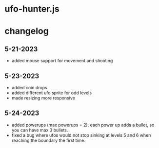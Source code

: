 # ufo-hunter.js

# changelog

## 5-21-2023

- added mouse support for movement and shooting

## 5-23-2023

- added coin drops
- added different ufo sprite for odd levels
- made resizing more responsive

## 5-24-2023

- added powerups (max powerups = 2), each power up adds a bullet, so you can have max 3 bullets.
- fixed a bug where ufos would not stop sinking at levels 5 and 6 when reaching the boundary the first time.
